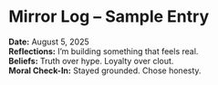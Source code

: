 # Mirror Log – Sample Entry

**Date:** August 5, 2025  
**Reflections:** I’m building something that feels real.  
**Beliefs:** Truth over hype. Loyalty over clout.  
**Moral Check-In:** Stayed grounded. Chose honesty.  
